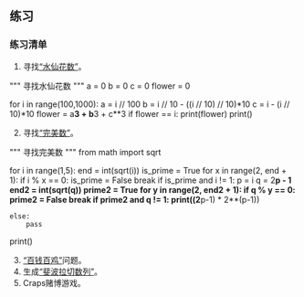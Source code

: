 ## 练习

### 练习清单

1. 寻找[“水仙花数”](https://baike.baidu.com/item/%E6%B0%B4%E4%BB%99%E8%8A%B1%E6%95%B0)。

"""
寻找水仙花数
"""
a = 0
b = 0
c = 0
flower = 0

for i in range(100,1000):
    a = i // 100
    b = i // 10 - ((i // 10) // 10)*10
    c = i - (i // 10)*10
    flower = a**3 + b**3 + c**3
    if flower == i:
        print(flower)
print()

2. 寻找[“完美数”](https://baike.baidu.com/item/%E5%AE%8C%E5%85%A8%E6%95%B0/370913)。

"""
寻找完美数
"""
from math import sqrt

for i in range(1,5):
    end = int(sqrt(i))
    is_prime = True
    for x in range(2, end + 1):
        if i % x == 0:
            is_prime = False
            break
    if is_prime and i != 1:
        p = i
        q = 2**p - 1
        end2 = int(sqrt(q))
        prime2 = True
        for y in range(2, end2 + 1):
            if q % y == 0:
                prime2 = False
                break
            if prime2 and q != 1:
                print((2**p-1) * 2**(p-1))
        
    else:
        pass
print()

3. [“百钱百鸡”](https://baike.baidu.com/item/%E7%99%BE%E9%B8%A1%E7%99%BE%E9%92%B1/5857320)问题。
4. 生成[“斐波拉切数列”](https://baike.baidu.com/item/%E6%96%90%E6%B3%A2%E9%82%A3%E5%A5%91%E6%95%B0%E5%88%97/99145)。
5. Craps赌博游戏。
